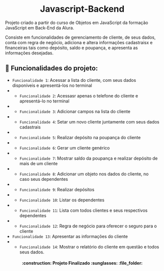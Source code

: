 <h1 align="center"> Javascript-Backend </h1>


Projeto criado a partir do curso de Objetos em JavaScript da formação JavaScript em Back-End da Alura. 

Consiste em funcionalidades de gerenciamento de cliente, de seus dados, conta com regra de negócio, adiciona e altera informações cadastraisx e financeiras tais como depósito, saldo e poupança, e apresenta as informações desejadas.

## :hammer: Funcionalidades do projeto:
- `Funcionalidade 1`: Acessar a lista do cliente, com seus dados disponíveis e apresentá-los no terminal
- - `Funcionalidade 2`: Acessasr apenas o telefone do cliente e apresentá-lo no terminal
- - `Funcionalidade 3`: Adicionar campos na lista do cliente
- - `Funcionalidade 4`: Setar um novo cliente juntamente com seus dados cadastrais
- - `Funcionalidade 5`: Realizar depósito na poupança do cliente
- - `Funcionalidade 6`: Gerar um cliente genérico
- - `Funcionalidade 7`: Mostrar saldo da poupança e realizar depósito de mais de um cliente
- - `Funcionalidade 8`: Adicionar um objeto nos dados do cliente, no caso seus dependentes
- - `Funcionalidade 9`: Realizar depósitos
- - `Funcionalidade 10`: Listar os dependentes
 - - `Funcionalidade 11`: Lista com todos clientes e seus respectivos dependentes
 - - `Funcionalidade 12`: Regra de negócio para oferecer o seguro para o cliente
 - `Funcionalidade 13`: Apresentar as informações do cliente
 - - `Funcionalidade 14`: Mostrar o relatório do cliente em questão e todos seus dados.


<h4 align="center"> 
    :construction:  Projeto Finalizado :sunglasses: :file_folder:
</h4>
 
